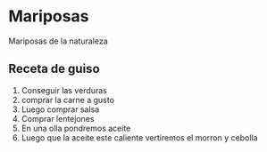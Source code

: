 # Mariposas
Mariposas de la naturaleza 
## **Receta de guiso**
1. Conseguir las verduras
2. comprar la carne a gusto
3. Luego comprar salsa
4. Comprar lentejones
5. En una olla pondremos aceite
6. Luego que la aceite este caliente vertiremos el morron y cebolla
